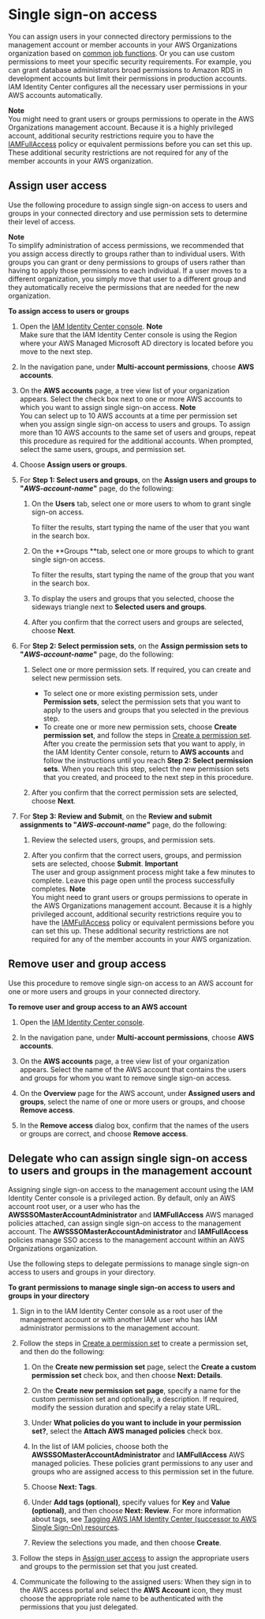 # Single sign\-on access<a name="useraccess"></a>

You can assign users in your connected directory permissions to the management account or member accounts in your AWS Organizations organization based on [common job functions](https://docs.aws.amazon.com/IAM/latest/UserGuide/access_policies_job-functions.html)\. Or you can use custom permissions to meet your specific security requirements\. For example, you can grant database administrators broad permissions to Amazon RDS in development accounts but limit their permissions in production accounts\. IAM Identity Center configures all the necessary user permissions in your AWS accounts automatically\.

**Note**  
You might need to grant users or groups permissions to operate in the AWS Organizations management account\. Because it is a highly privileged account, additional security restrictions require you to have the [IAMFullAccess](https://console.aws.amazon.com/iam/home#policies/arn:aws:iam::aws:policy/IAMFullAccess) policy or equivalent permissions before you can set this up\. These additional security restrictions are not required for any of the member accounts in your AWS organization\.

## Assign user access<a name="assignusers"></a>

Use the following procedure to assign single sign\-on access to users and groups in your connected directory and use permission sets to determine their level of access\.

**Note**  
To simplify administration of access permissions, we recommended that you assign access directly to groups rather than to individual users\. With groups you can grant or deny permissions to groups of users rather than having to apply those permissions to each individual\. If a user moves to a different organization, you simply move that user to a different group and they automatically receive the permissions that are needed for the new organization\.

**To assign access to users or groups**

1. Open the [IAM Identity Center console](https://console.aws.amazon.com/singlesignon)\.
**Note**  
Make sure that the IAM Identity Center console is using the Region where your AWS Managed Microsoft AD directory is located before you move to the next step\.

1. In the navigation pane, under **Multi\-account permissions**, choose **AWS accounts**\.

1. On the **AWS accounts** page, a tree view list of your organization appears\. Select the check box next to one or more AWS accounts to which you want to assign single sign\-on access\.
**Note**  
You can select up to 10 AWS accounts at a time per permission set when you assign single sign\-on access to users and groups\. To assign more than 10 AWS accounts to the same set of users and groups, repeat this procedure as required for the additional accounts\. When prompted, select the same users, groups, and permission set\.

1. Choose **Assign users or groups**\. 

1. For **Step 1: Select users and groups**, on the **Assign users and groups to "*AWS\-account\-name*"** page, do the following:

   1. On the **Users** tab, select one or more users to whom to grant single sign\-on access\.

      To filter the results, start typing the name of the user that you want in the search box\.

   1. On the **Groups **tab, select one or more groups to which to grant single sign\-on access\.

      To filter the results, start typing the name of the group that you want in the search box\.

   1. To display the users and groups that you selected, choose the sideways triangle next to **Selected users and groups**\.

   1. After you confirm that the correct users and groups are selected, choose **Next**\.

1. For **Step 2: Select permission sets**, on the **Assign permission sets to "*AWS\-account\-name*"** page, do the following:

   1. Select one or more permission sets\. If required, you can create and select new permission sets\.
      + To select one or more existing permission sets, under **Permission sets**, select the permission sets that you want to apply to the users and groups that you selected in the previous step\.
      + To create one or more new permission sets, choose **Create permission set**, and follow the steps in [Create a permission set](howtocreatepermissionset.md)\. After you create the permission sets that you want to apply, in the IAM Identity Center console, return to **AWS accounts** and follow the instructions until you reach **Step 2: Select permission sets**\. When you reach this step, select the new permission sets that you created, and proceed to the next step in this procedure\.

   1. After you confirm that the correct permission sets are selected, choose **Next**\.

1. For **Step 3: Review and Submit**, on the **Review and submit assignments to "*AWS\-account\-name*"** page, do the following:

   1. Review the selected users, groups, and permission sets\.

   1. After you confirm that the correct users, groups, and permission sets are selected, choose **Submit**\.
**Important**  
The user and group assignment process might take a few minutes to complete\. Leave this page open until the process successfully completes\.
**Note**  
You might need to grant users or groups permissions to operate in the AWS Organizations management account\. Because it is a highly privileged account, additional security restrictions require you to have the [IAMFullAccess](https://console.aws.amazon.com/iam/home#policies/arn:aws:iam::aws:policy/IAMFullAccess) policy or equivalent permissions before you can set this up\. These additional security restrictions are not required for any of the member accounts in your AWS organization\.

## Remove user and group access<a name="howtoremoveaccess"></a>

Use this procedure to remove single sign\-on access to an AWS account for one or more users and groups in your connected directory\.

**To remove user and group access to an AWS account**

1. Open the [IAM Identity Center console](https://console.aws.amazon.com/singlesignon)\.

1. In the navigation pane, under **Multi\-account permissions**, choose **AWS accounts**\.

1. On the **AWS accounts** page, a tree view list of your organization appears\. Select the name of the AWS account that contains the users and groups for whom you want to remove single sign\-on access\.

1. On the **Overview** page for the AWS account, under **Assigned users and groups**, select the name of one or more users or groups, and choose **Remove access**\.

1. In the **Remove access** dialog box, confirm that the names of the users or groups are correct, and choose **Remove access**\. 

## Delegate who can assign single sign\-on access to users and groups in the management account<a name="howtodelegatessoaccess"></a>

Assigning single sign\-on access to the management account using the IAM Identity Center console is a privileged action\. By default, only an AWS account root user, or a user who has the **AWSSSOMasterAccountAdministrator** and **IAMFullAccess** AWS managed policies attached, can assign single sign\-on access to the management account\. The **AWSSSOMasterAccountAdministrator** and **IAMFullAccess** policies manage SSO access to the management account within an AWS Organizations organization\.

Use the following steps to delegate permissions to manage single sign\-on access to users and groups in your directory\.

**To grant permissions to manage single sign\-on access to users and groups in your directory**

1. Sign in to the IAM Identity Center console as a root user of the management account or with another IAM user who has IAM administrator permissions to the management account\.

1. Follow the steps in [Create a permission set](howtocreatepermissionset.md) to create a permission set, and then do the following:

   1. On the **Create new permission set** page, select the **Create a custom permission set** check box, and then choose **Next: Details**\.

   1. On the **Create new permission set page**, specify a name for the custom permission set and optionally, a description\. If required, modify the session duration and specify a relay state URL\.

   1. Under **What policies do you want to include in your permission set?**, select the **Attach AWS managed policies** check box\.

   1. In the list of IAM policies, choose both the **AWSSSOMasterAccountAdministrator** and **IAMFullAccess** AWS managed policies\. These policies grant permissions to any user and groups who are assigned access to this permission set in the future\.

   1. Choose **Next: Tags**\.

   1. Under **Add tags \(optional\)**, specify values for **Key** and **Value \(optional\)**, and then choose **Next: Review**\. For more information about tags, see [Tagging AWS IAM Identity Center \(successor to AWS Single Sign\-On\) resources](tagging.md)\.

   1. Review the selections you made, and then choose **Create**\.

1. Follow the steps in [Assign user access](#assignusers) to assign the appropriate users and groups to the permission set that you just created\.

1. Communicate the following to the assigned users: When they sign in to the AWS access portal and select the **AWS Account** icon, they must choose the appropriate role name to be authenticated with the permissions that you just delegated\.